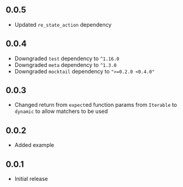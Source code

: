 ## 0.0.5
* Updated `re_state_action` dependency

## 0.0.4
* Downgraded `test` dependency to `^1.16.0`
* Downgraded `meta` dependency to `^1.3.0`
* Downgraded `mocktail` dependency to `">=0.2.0 <0.4.0"`

## 0.0.3
* Changed return from `expect`ed function params from `Iterable` to `dynamic` to allow matchers to be used

## 0.0.2
* Added example

## 0.0.1
* Initial release